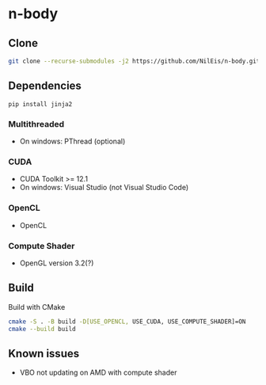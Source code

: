 # n-body
## Clone
```bash
git clone --recurse-submodules -j2 https://github.com/NilEis/n-body.git
```

## Dependencies
```
pip install jinja2
```

### Multithreaded
- On windows: PThread (optional)

### CUDA
- CUDA Toolkit >= 12.1
- On windows: Visual Studio (not Visual Studio Code)

### OpenCL
- OpenCL

### Compute Shader
- OpenGL version 3.2(?) 

## Build
Build with CMake
```bash
cmake -S . -B build -D[USE_OPENCL, USE_CUDA, USE_COMPUTE_SHADER]=ON
cmake --build build
```

## Known issues
- VBO not updating on AMD with compute shader
